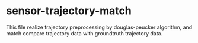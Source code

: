 # sensor-trajectory-match
This file realize trajectory preprocessing by douglas-peucker algorithm, and match compare trajectory data with groundtruth trajectory data. 

